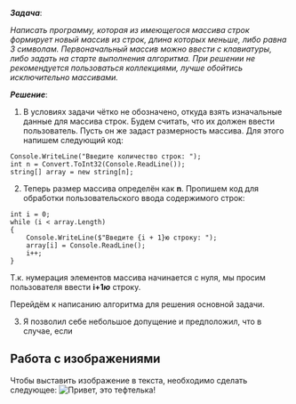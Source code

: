 ***Задача***: 

*Написать программу, которая из имеющегося массива строк формирует новый массив из строк, длина которых меньше, либо равна 3 символам. Первоначальный массив можно ввести с клавиатуры, либо задать на старте выполнения алгоритма. При решении не рекомендуется пользоваться коллекциями, лучше обойтись исключительно массивами.*

***Решение***: 

1. В условиях задачи чётко не обозначено, откуда взять изначальные данные для массива строк.
Будем считать, что их должен ввести пользователь.
Пусть он же задаст размерность массива.
Для этого напишем следующий код:

```
Console.WriteLine("Введите количество строк: ");
int n = Convert.ToInt32(Console.ReadLine());
string[] array = new string[n];
```
2. Теперь размер массива определён как **n**.
Пропишем код для обработки пользовательского ввода содержимого строк:
```
int i = 0;
while (i < array.Length)
{
    Console.WriteLine($"Введите {i + 1}ю строку: ");    
    array[i] = Console.ReadLine(); 
    i++;   
}
```
Т.к. нумерация элементов массива начинается с нуля, мы просим пользователя ввести **i+1*****ю*** строку. 



Перейдём к написанию алгоритма для решения основной задачи.

3. Я позволил себе небольшое допущение и предположил, что в случае, если 


## Работа с изображениями

Чтобы выставить изображение в текста, необходимо сделать следующее: ![Привет, это тефтелька!](teftelka.jpeg)